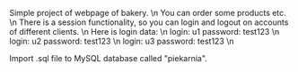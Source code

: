Simple project of webpage of bakery. \n
You can order some products etc. \n
There is a session functionality, so you can login and logout on accounts of different clients. \n
Here is login data: \n
login: u1   password: test123    \n
login: u2   password: test123    \n
login: u3   password: test123    \n

Import .sql file to  MySQL database called "piekarnia".
